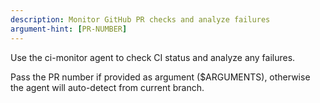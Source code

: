 ```yaml
---
description: Monitor GitHub PR checks and analyze failures
argument-hint: [PR-NUMBER]
---
```


Use the ci-monitor agent to check CI status and analyze any failures.

Pass the PR number if provided as argument ($ARGUMENTS), otherwise the agent will auto-detect from current branch.
